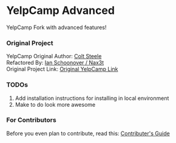 # YelpCamp Advanced
YelpCamp Fork with advanced features!

### Original Project
YelpCamp Original Author: [Colt Steele](https://github.com/Colt)<br>
Refactored By: [Ian Schoonover / Nax3t](https://github.com/nax3t)<br>
Original Project Link: [Original YelpCamp Link](https://github.com/nax3t/yelp-camp-refactored)

### TODOs 
1. Add installation instructions for installing in local environment
2. Make to do look more awesome

### For Contributors
Before you even plan to contribute, read this: [Contributer's Guide](https://github.com/primeninja/yelp-camp-advanced/blob/master/contribute.md)


